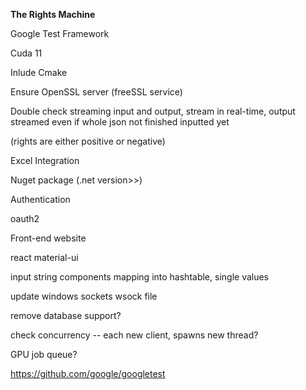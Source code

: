 <b>The Rights Machine</b>

Google Test Framework

Cuda 11

Inlude Cmake

Ensure OpenSSL server (freeSSL service)

Double check streaming input and output,
stream in real-time, output streamed even if whole
json not finished inputted yet

(rights are either positive or negative)

Excel Integration

Nuget package (.net version>>)

Authentication

oauth2

Front-end website

react
material-ui


input string components mapping into hashtable, single values

update windows sockets wsock file

remove database support?

check concurrency -- each new client, spawns new thread?

GPU job queue?


https://github.com/google/googletest
